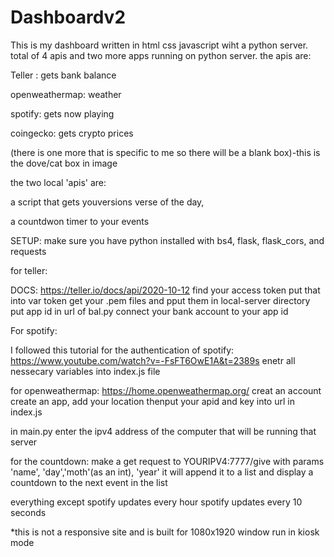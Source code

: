 # Dashboardv2



This is my dashboard written in html css javascript wiht a python server.
total of 4 apis and two more apps running on python server.
the apis are:

Teller : gets bank balance

openweathermap: weather

spotify: gets now playing

coingecko: gets crypto prices

(there is one more that is specific to me so there will be a blank box)-this is the dove/cat box in image

the two local 'apis' are: 

a script that gets youversions verse of the day,

a countdwon timer to your events

SETUP:
make sure you have python installed with bs4, flask, flask_cors, and requests

for teller:

DOCS: https://teller.io/docs/api/2020-10-12
find your access token put that into var token
get your .pem files and pput them in local-server directory
put app id in url of bal.py
connect your bank account to your app id

For spotify:

I followed this tutorial for the authentication of spotify:
https://www.youtube.com/watch?v=-FsFT6OwE1A&t=2389s
enetr all nessecary variables into index.js file

for openweathermap: 
https://home.openweathermap.org/
creat an account
create an app, add your location
thenput your apid and key into url in index.js

in main.py enter the ipv4 address of the computer that will be running that server

for the countdown:
make a get request to YOURIPV4:7777/give
with params 'name', 'day','moth'(as an int), 'year'
it will append it to a list and display a countdown to the next event in the list

everything except spotify updates every hour spotify updates every 10 seconds


*this is not a responsive site and is built for 1080x1920 window
run in kiosk mode
